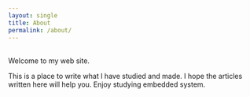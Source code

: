 ```yaml
---
layout: single
title: About
permalink: /about/
---
```

<br/>
 Welcome to my web site.

 This is a place to write what I have studied and made.
 I hope the articles written here will help you.
 Enjoy studying embedded system.
